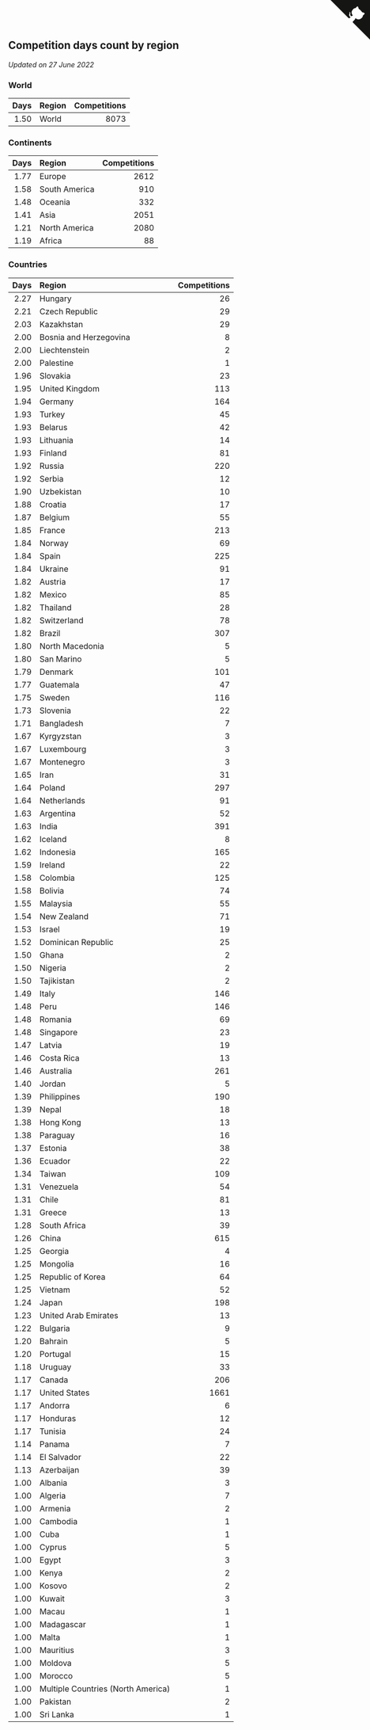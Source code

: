 ## Competition days count by region

*Updated on 27 June 2022*


### World

| Days | Region | Competitions |
| ---: | :--- | ---: |
| 1.50 | World | 8073 |

### Continents

| Days | Region | Competitions |
| ---: | :--- | ---: |
| 1.77 | Europe | 2612 |
| 1.58 | South America | 910 |
| 1.48 | Oceania | 332 |
| 1.41 | Asia | 2051 |
| 1.21 | North America | 2080 |
| 1.19 | Africa | 88 |

### Countries

| Days | Region | Competitions |
| ---: | :--- | ---: |
| 2.27 | Hungary | 26 |
| 2.21 | Czech Republic | 29 |
| 2.03 | Kazakhstan | 29 |
| 2.00 | Bosnia and Herzegovina | 8 |
| 2.00 | Liechtenstein | 2 |
| 2.00 | Palestine | 1 |
| 1.96 | Slovakia | 23 |
| 1.95 | United Kingdom | 113 |
| 1.94 | Germany | 164 |
| 1.93 | Turkey | 45 |
| 1.93 | Belarus | 42 |
| 1.93 | Lithuania | 14 |
| 1.93 | Finland | 81 |
| 1.92 | Russia | 220 |
| 1.92 | Serbia | 12 |
| 1.90 | Uzbekistan | 10 |
| 1.88 | Croatia | 17 |
| 1.87 | Belgium | 55 |
| 1.85 | France | 213 |
| 1.84 | Norway | 69 |
| 1.84 | Spain | 225 |
| 1.84 | Ukraine | 91 |
| 1.82 | Austria | 17 |
| 1.82 | Mexico | 85 |
| 1.82 | Thailand | 28 |
| 1.82 | Switzerland | 78 |
| 1.82 | Brazil | 307 |
| 1.80 | North Macedonia | 5 |
| 1.80 | San Marino | 5 |
| 1.79 | Denmark | 101 |
| 1.77 | Guatemala | 47 |
| 1.75 | Sweden | 116 |
| 1.73 | Slovenia | 22 |
| 1.71 | Bangladesh | 7 |
| 1.67 | Kyrgyzstan | 3 |
| 1.67 | Luxembourg | 3 |
| 1.67 | Montenegro | 3 |
| 1.65 | Iran | 31 |
| 1.64 | Poland | 297 |
| 1.64 | Netherlands | 91 |
| 1.63 | Argentina | 52 |
| 1.63 | India | 391 |
| 1.62 | Iceland | 8 |
| 1.62 | Indonesia | 165 |
| 1.59 | Ireland | 22 |
| 1.58 | Colombia | 125 |
| 1.58 | Bolivia | 74 |
| 1.55 | Malaysia | 55 |
| 1.54 | New Zealand | 71 |
| 1.53 | Israel | 19 |
| 1.52 | Dominican Republic | 25 |
| 1.50 | Ghana | 2 |
| 1.50 | Nigeria | 2 |
| 1.50 | Tajikistan | 2 |
| 1.49 | Italy | 146 |
| 1.48 | Peru | 146 |
| 1.48 | Romania | 69 |
| 1.48 | Singapore | 23 |
| 1.47 | Latvia | 19 |
| 1.46 | Costa Rica | 13 |
| 1.46 | Australia | 261 |
| 1.40 | Jordan | 5 |
| 1.39 | Philippines | 190 |
| 1.39 | Nepal | 18 |
| 1.38 | Hong Kong | 13 |
| 1.38 | Paraguay | 16 |
| 1.37 | Estonia | 38 |
| 1.36 | Ecuador | 22 |
| 1.34 | Taiwan | 109 |
| 1.31 | Venezuela | 54 |
| 1.31 | Chile | 81 |
| 1.31 | Greece | 13 |
| 1.28 | South Africa | 39 |
| 1.26 | China | 615 |
| 1.25 | Georgia | 4 |
| 1.25 | Mongolia | 16 |
| 1.25 | Republic of Korea | 64 |
| 1.25 | Vietnam | 52 |
| 1.24 | Japan | 198 |
| 1.23 | United Arab Emirates | 13 |
| 1.22 | Bulgaria | 9 |
| 1.20 | Bahrain | 5 |
| 1.20 | Portugal | 15 |
| 1.18 | Uruguay | 33 |
| 1.17 | Canada | 206 |
| 1.17 | United States | 1661 |
| 1.17 | Andorra | 6 |
| 1.17 | Honduras | 12 |
| 1.17 | Tunisia | 24 |
| 1.14 | Panama | 7 |
| 1.14 | El Salvador | 22 |
| 1.13 | Azerbaijan | 39 |
| 1.00 | Albania | 3 |
| 1.00 | Algeria | 7 |
| 1.00 | Armenia | 2 |
| 1.00 | Cambodia | 1 |
| 1.00 | Cuba | 1 |
| 1.00 | Cyprus | 5 |
| 1.00 | Egypt | 3 |
| 1.00 | Kenya | 2 |
| 1.00 | Kosovo | 2 |
| 1.00 | Kuwait | 3 |
| 1.00 | Macau | 1 |
| 1.00 | Madagascar | 1 |
| 1.00 | Malta | 1 |
| 1.00 | Mauritius | 3 |
| 1.00 | Moldova | 5 |
| 1.00 | Morocco | 5 |
| 1.00 | Multiple Countries (North America) | 1 |
| 1.00 | Pakistan | 2 |
| 1.00 | Sri Lanka | 1 |


<a href="https://github.com/JustinTimeCuber/wca_statistics" class="github-corner" aria-label="View source on Github"><svg width="80" height="80" viewBox="0 0 250 250" style="fill:#151513; color:#fff; position: absolute; top: 0; border: 0; right: 0;" aria-hidden="true"><path d="M0,0 L115,115 L130,115 L142,142 L250,250 L250,0 Z"></path><path d="M128.3,109.0 C113.8,99.7 119.0,89.6 119.0,89.6 C122.0,82.7 120.5,78.6 120.5,78.6 C119.2,72.0 123.4,76.3 123.4,76.3 C127.3,80.9 125.5,87.3 125.5,87.3 C122.9,97.6 130.6,101.9 134.4,103.2" fill="currentColor" style="transform-origin: 130px 106px;" class="octo-arm"></path><path d="M115.0,115.0 C114.9,115.1 118.7,116.5 119.8,115.4 L133.7,101.6 C136.9,99.2 139.9,98.4 142.2,98.6 C133.8,88.0 127.5,74.4 143.8,58.0 C148.5,53.4 154.0,51.2 159.7,51.0 C160.3,49.4 163.2,43.6 171.4,40.1 C171.4,40.1 176.1,42.5 178.8,56.2 C183.1,58.6 187.2,61.8 190.9,65.4 C194.5,69.0 197.7,73.2 200.1,77.6 C213.8,80.2 216.3,84.9 216.3,84.9 C212.7,93.1 206.9,96.0 205.4,96.6 C205.1,102.4 203.0,107.8 198.3,112.5 C181.9,128.9 168.3,122.5 157.7,114.1 C157.9,116.9 156.7,120.9 152.7,124.9 L141.0,136.5 C139.8,137.7 141.6,141.9 141.8,141.8 Z" fill="currentColor" class="octo-body"></path></svg></a><style>.github-corner:hover .octo-arm{animation:octocat-wave 560ms ease-in-out}@keyframes octocat-wave{0%,100%{transform:rotate(0)}20%,60%{transform:rotate(-25deg)}40%,80%{transform:rotate(10deg)}}@media (max-width:500px){.github-corner:hover .octo-arm{animation:none}.github-corner .octo-arm{animation:octocat-wave 560ms ease-in-out}}</style>
